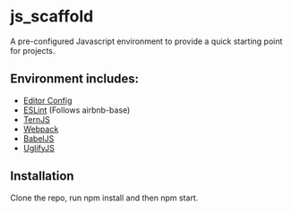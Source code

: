 # js_scaffold
A pre-configured Javascript environment to provide a quick starting point for projects.

## Environment includes:

* [Editor Config](http://editorconfig.org/, "Editor config")
* [ESLint](https://eslint.org/ "ESLint") (Follows airbnb-base)
* [TernJS](https://ternjs.net/, "TernJS")
* [Webpack](https://webpack.js.org/, "Webpack")
* [BabelJS](https://babeljs.io/, "Babel")
* [UglifyJS](https://github.com/mishoo/UglifyJS, "UglifyJS")

## Installation
Clone the repo, run npm install and then npm start.

